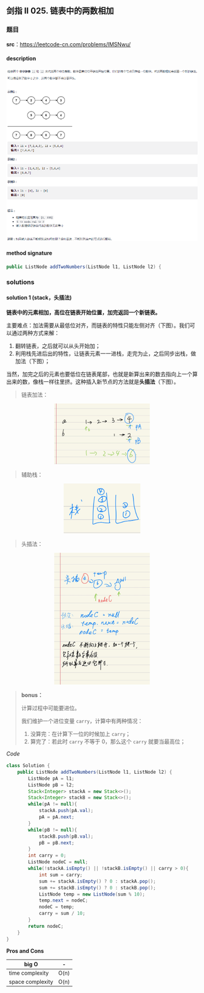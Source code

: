 ## 剑指 II 025. 链表中的两数相加

### 题目

**src**：https://leetcode-cn.com/problems/lMSNwu/

#### description

<div align="center"> <img src="../pics/labels/CIii_025.png"/> </div>

#### method signature

```java
public ListNode addTwoNumbers(ListNode l1, ListNode l2) {
```

### solutions

#### solution 1 (stack，头插法)

**链表中的元素相加，高位在链表开始位置，加完返回一个新链表。**

主要难点：加法需要从最低位对齐，而链表的特性只能左侧对齐（下图）。我们可以通过两种方式来解：

1. 翻转链表，之后就可以从头开始加；
2. 利用栈先进后出的特性，让链表元素一一进栈，走完为止，之后同步出栈，做加法（下图）；

当然，加完之后的元素也要低位在链表尾部，也就是新算出来的数去指向上一个算出来的数，像栈一样往里挤。这种插入新节点的方法就是**头插法**（下图）。

> 链表加法：
>

<div align="center" > <img src="../pics/expressions/II_025.jpg" width="50%"> </div>

> 辅助栈：

<div align="center" > <img src="../pics/expressions/II_025_02.jpg" width="40%"> </div>

> 头插法：

<div align="center" > <img src="../pics/expressions/II_025_03.jpg" width="50%"> </div>



> **bonus：**
>
> 计算过程中可能要进位。
>
> 我们维护一个进位变量 `carry`，计算中有两种情况：
>
> 1. 没算完：在计算下一位的时候加上 `carry`；
> 2. 算完了：若此时 `carry` 不等于 0，那么这个 `carry` 就要当最高位；



*Code*

```java
class Solution {
    public ListNode addTwoNumbers(ListNode l1, ListNode l2) {
        ListNode pA = l1;
        ListNode pB = l2;
        Stack<Integer> stackA = new Stack<>();
        Stack<Integer> stackB = new Stack<>();
        while(pA != null){
            stackA.push(pA.val);
            pA = pA.next;
        }
        while(pB != null){
            stackB.push(pB.val);
            pB = pB.next;
        }
        int carry = 0;
        ListNode nodeC = null;
        while(!stackA.isEmpty() || !stackB.isEmpty() || carry > 0){
            int sum = carry;
            sum += stackA.isEmpty() ? 0 : stackA.pop();
            sum += stackB.isEmpty() ? 0 : stackB.pop();
            ListNode temp = new ListNode(sum % 10);
            temp.next = nodeC;
            nodeC = temp;
            carry = sum / 10;
        }
        return nodeC;
    }
}
```

**Pros and Cons**

| big O            | -    |
| ---------------- | ---- |
| time complexity  | O(n) |
| space complexity | O(n) |


